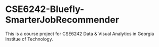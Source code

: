 CSE6242-Bluefly-SmarterJobRecommender
=====================================
This is a course project for CSE6242 Data & Visual Analytics in Georgia Institue of Technology.

